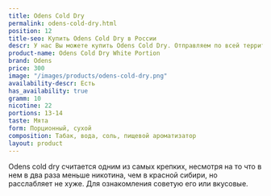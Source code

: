 ```yaml
---
title: Odens Cold Dry
permalink: odens-cold-dry.html
position: 12
title-seo: Купить Odens Cold Dry в России
descr: У нас Вы можете купить Odens Cold Dry. Отправляем по всей территории России.
product-name: Odens Cold Dry White Portion
brand: Odens
price: 300
image: "/images/products/odens-cold-dry.png"
availability-descr: Есть
has_availability: true
gramm: 10
nicotine: 22
portions: 13-14
taste: Мята
form: Порционный, сухой
composition: Табак, вода, соль, пищевой ароматизатор
layout: product
---
```


Odens cold dry считается одним из самых крепких, несмотря на то что в нем в два раза меньше никотина, чем в красной сибири, но расслабляет не хуже. Для ознакомления советую его или вкусовые. 